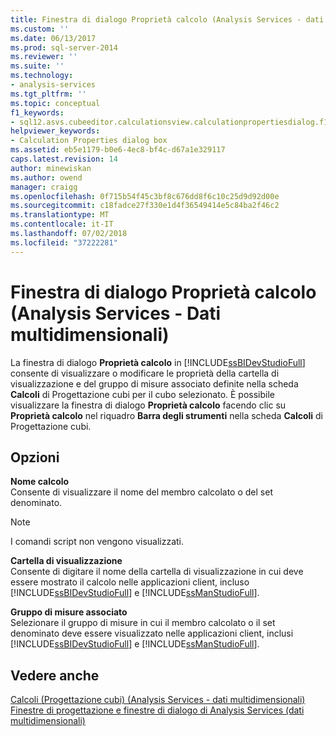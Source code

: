 ```yaml
---
title: Finestra di dialogo Proprietà calcolo (Analysis Services - dati multidimensionali) | Microsoft Docs
ms.custom: ''
ms.date: 06/13/2017
ms.prod: sql-server-2014
ms.reviewer: ''
ms.suite: ''
ms.technology:
- analysis-services
ms.tgt_pltfrm: ''
ms.topic: conceptual
f1_keywords:
- sql12.asvs.cubeeditor.calculationsview.calculationpropertiesdialog.f1
helpviewer_keywords:
- Calculation Properties dialog box
ms.assetid: eb5e1179-b0e6-4ec8-bf4c-d67a1e329117
caps.latest.revision: 14
author: minewiskan
ms.author: owend
manager: craigg
ms.openlocfilehash: 0f715b54f45c3bf8c676dd8f6c10c25d9d92d00e
ms.sourcegitcommit: c18fadce27f330e1d4f36549414e5c84ba2f46c2
ms.translationtype: MT
ms.contentlocale: it-IT
ms.lasthandoff: 07/02/2018
ms.locfileid: "37222281"
---
```

# <a name="calculation-properties-dialog-box-analysis-services---multidimensional-data"></a>Finestra di dialogo Proprietà calcolo (Analysis Services - Dati multidimensionali)
  La finestra di dialogo **Proprietà calcolo** in [!INCLUDE[ssBIDevStudioFull](../includes/ssbidevstudiofull-md.md)] consente di visualizzare o modificare le proprietà della cartella di visualizzazione e del gruppo di misure associato definite nella scheda **Calcoli** di Progettazione cubi per il cubo selezionato. È possibile visualizzare la finestra di dialogo **Proprietà calcolo** facendo clic su **Proprietà calcolo** nel riquadro **Barra degli strumenti** nella scheda **Calcoli** di Progettazione cubi.  
  
## <a name="options"></a>Opzioni  
 **Nome calcolo**  
 Consente di visualizzare il nome del membro calcolato o del set denominato.  
  
> [!NOTE]  
>  I comandi script non vengono visualizzati.  
  
 **Cartella di visualizzazione**  
 Consente di digitare il nome della cartella di visualizzazione in cui deve essere mostrato il calcolo nelle applicazioni client, incluso [!INCLUDE[ssBIDevStudioFull](../includes/ssbidevstudiofull-md.md)] e [!INCLUDE[ssManStudioFull](../includes/ssmanstudiofull-md.md)].  
  
 **Gruppo di misure associato**  
 Selezionare il gruppo di misure in cui il membro calcolato o il set denominato deve essere visualizzato nelle applicazioni client, inclusi [!INCLUDE[ssBIDevStudioFull](../includes/ssbidevstudiofull-md.md)] e [!INCLUDE[ssManStudioFull](../includes/ssmanstudiofull-md.md)].  
  
## <a name="see-also"></a>Vedere anche  
 [Calcoli &#40;Progettazione cubi&#41; &#40;Analysis Services - dati multidimensionali&#41;](calculations-cube-designer-analysis-services-multidimensional-data.md)   
 [Finestre di progettazione e finestre di dialogo di Analysis Services &#40;dati multidimensionali&#41;](analysis-services-designers-and-dialog-boxes-multidimensional-data.md)  
  
  
